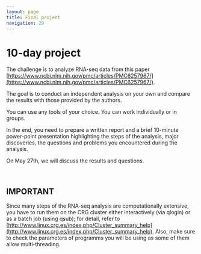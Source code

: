 ```yaml
---
layout: page
title: Final project
navigation: 29
---
```


# 10-day project

The challenge is to analyze RNA-seq data from this paper 
[https://www.ncbi.nlm.nih.gov/pmc/articles/PMC6257967/](https://www.ncbi.nlm.nih.gov/pmc/articles/PMC6257967/).

The goal is to conduct an independent analysis on your own and compare the results with those provided by the authors.


You can use any tools of your choice.
You can work individually or in groups.

In the end, you need to prepare a written report and a brief 10-minute power-point presentation highlighting the steps of the analysis, major discoveries, the questions and problems you encountered during the analysis.

On May 27th, we will discuss the results and questions. 

<br/>

## IMPORTANT
Since many steps of the RNA-seq analysis are computationally extensive, you have to run them on the CRG cluster either interactively (via qlogin) or as a batch job (using qsub); for detail, refer to [http://www.linux.crg.es/index.php/Cluster_summary_help](http://www.linux.crg.es/index.php/Cluster_summary_help).
Also, make sure to check the parameters of programms you will be using as some of them allow multi-threading.

<br/>

